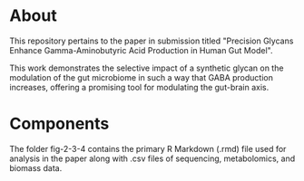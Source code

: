 
# About

This repository pertains to the paper in submission titled "Precision Glycans Enhance Gamma-Aminobutyric Acid Production in Human Gut Model". 

This work demonstrates the selective impact of a synthetic glycan on the modulation of the gut microbiome in such a way that GABA production increases, offering a promising tool for modulating the gut-brain axis. 

# Components

The folder fig-2-3-4 contains the primary R Markdown (.rmd) file used for analysis in the paper along with .csv files of sequencing, metabolomics, and biomass data. 
